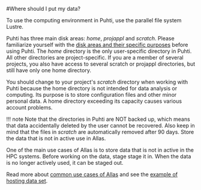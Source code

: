 #Where should I put my data?

To use the computing environment in Puhti, use the parallel file system Lustre.

Puhti has three main disk areas: _home_, _projappl_ and _scratch_. Please familiarize yourself with the [disk areas and their specific purposes](/computing/disk/) before using Puhti. The _home_ directory is the only user-specific directory in Puhti. All other directories are project-specific. If you are a member of several projects, you also have access to several scratch or projappl directories, but still have only one home directory.

You should change to your project's _scratch_ directory when working with Puhti because the home directory is not intended for data analysis or computing. Its purpose is to store configuration files and other minor personal data. A home directory exceeding its capacity causes various account problems.

!!! note
     Note that the directories in Puhti are NOT backed up, which means that data accidentally deleted by the user cannot be recovered. Also keep in mind that the files in _scratch_ are automatically removed after 90 days. Store the data that is not in active use in Allas.

One of the main use cases of Allas is to store data that is not in active in the HPC systems. Before working on the data, stage stage it in. When the data is no longer actively used, it can be staged out. 

Read more about [common use cases of Allas](/data/Allas/using_allas/) and see the [example of hosting data set](/data/Allas/allas_project_example/).

